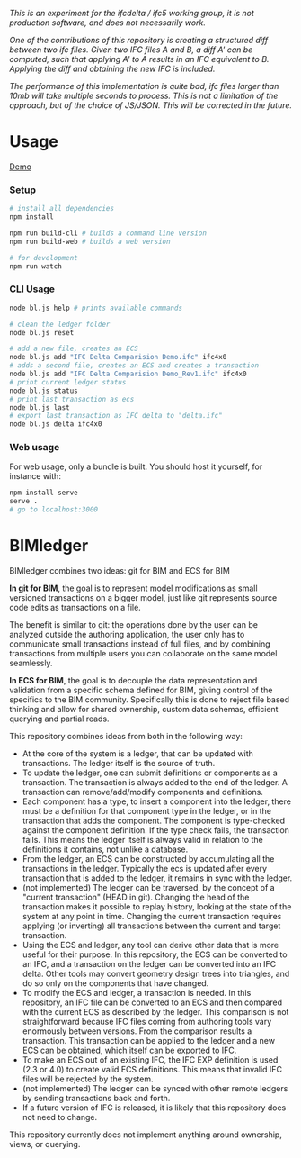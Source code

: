 *This is an experiment for the ifcdelta / ifc5 working group, it is not production software, and does not necessarily work.*

*One of the contributions of this repository is creating a structured diff between two ifc files. Given two IFC files A and B, a diff A' can be computed, such that applying A' to A results in an IFC equivalent to B. Applying the diff and obtaining the new IFC is included.*

*The performance of this implementation is quite bad, ifc files larger than 10mb will take multiple seconds to process. This is not a limitation of the approach, but of the choice of JS/JSON. This will be corrected in the future.*

# Usage

[Demo](https://tomvandig.github.io/bl-deploy/)

### Setup
```sh
# install all dependencies
npm install

npm run build-cli # builds a command line version
npm run build-web # builds a web version

# for development
npm run watch
```

### CLI Usage

```sh
node bl.js help # prints available commands

# clean the ledger folder
node bl.js reset

# add a new file, creates an ECS
node bl.js add "IFC Delta Comparision Demo.ifc" ifc4x0
# adds a second file, creates an ECS and creates a transaction
node bl.js add "IFC Delta Comparision Demo_Rev1.ifc" ifc4x0
# print current ledger status
node bl.js status
# print last transaction as ecs
node bl.js last
# export last transaction as IFC delta to "delta.ifc"
node bl.js delta ifc4x0
```

### Web usage

For web usage, only a bundle is built. You should host it yourself, for instance with:

```sh
npm install serve
serve .
# go to localhost:3000
```


# BIMledger
BIMledger combines two ideas: git for BIM and ECS for BIM

**In git for BIM**, the goal is to represent model modifications as small versioned transactions on a bigger model, just like git represents source code edits as transactions on a file. 

The benefit is similar to git: the operations done by the user can be analyzed outside the authoring application, the user only has to communicate small transactions instead of full files, and by combining transactions from multiple users you can collaborate on the same model seamlessly.

**In ECS for BIM**, the goal is to decouple the data representation and validation from a specific schema defined for BIM, giving control of the specifics to the BIM community. Specifically this is done to reject file based thinking and allow for shared ownership, custom data schemas, efficient querying and partial reads.

This repository combines ideas from both in the following way:

* At the core of the system is a ledger, that can be updated with transactions. The ledger itself is the source of truth.
* To update the ledger, one can submit definitions or components as a transaction. The transaction is always added to the end of the ledger. A transaction can remove/add/modify components and definitions.
* Each component has a type, to insert a component into the ledger, there must be a definition for that component type in the ledger, or in the transaction that adds the component. The component is type-checked against the component definition. If the type check fails, the transaction fails. This means the ledger itself is always valid in relation to the definitions it contains, not unlike a database.
* From the ledger, an ECS can be constructed by accumulating all the transactions in the ledger. Typically the ecs is updated after every transaction that is added to the ledger, it remains in sync with the ledger.
* (not implemented) The ledger can be traversed, by the concept of a "current transaction" (HEAD in git). Changing the head of the transaction makes it possible to replay history, looking at the state of the system at any point in time. Changing the current transaction requires applying (or inverting) all transactions between the current and target transaction.
* Using the ECS and ledger, any tool can derive other data that is more useful for their purpose. In this repository, the ECS can be converted to an IFC, and a transaction on the ledger can be converted into an IFC delta. Other tools may convert geometry design trees into triangles, and do so only on the components that have changed.
* To modify the ECS and ledger, a transaction is needed. In this repository, an IFC file can be converted to an ECS and then compared with the current ECS as described by the ledger. This comparison is not straightforward because IFC files coming from authoring tools vary enormously between versions. From the comparison results a transaction. This transaction can be applied to the ledger and a new ECS can be obtained, which itself can be exported to IFC.
* To make an ECS out of an existing IFC, the IFC EXP definition is used (2.3 or 4.0) to create valid ECS definitions. This means that invalid IFC files will be rejected by the system.
* (not implemented) The ledger can be synced with other remote ledgers by sending transactions back and forth.
* If a future version of IFC is released, it is likely that this repository does not need to change.

This repository currently does not implement anything around ownership, views, or querying.
